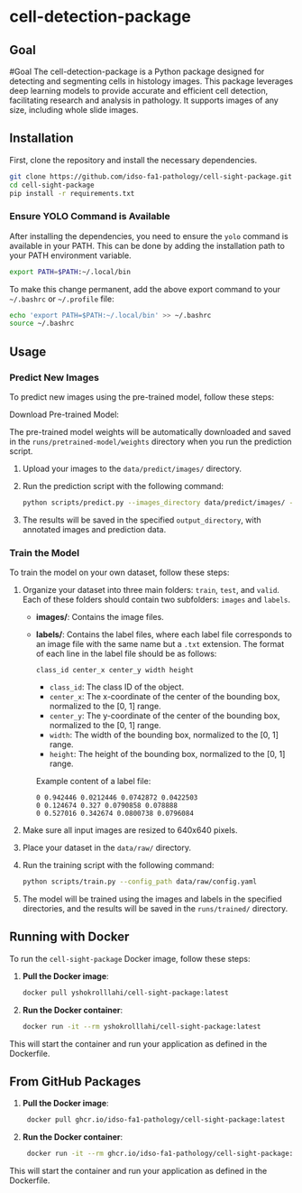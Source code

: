 
# cell-detection-package

## Goal
#Goal
The cell-detection-package is a Python package designed for detecting and segmenting cells in histology images. This package leverages deep learning models to provide accurate and efficient cell detection, facilitating research and analysis in pathology. It supports images of any size, including whole slide images.

## Installation

First, clone the repository and install the necessary dependencies.

```bash
git clone https://github.com/idso-fa1-pathology/cell-sight-package.git
cd cell-sight-package
pip install -r requirements.txt
```

### Ensure YOLO Command is Available

After installing the dependencies, you need to ensure the `yolo` command is available in your PATH. This can be done by adding the installation path to your PATH environment variable.

```bash
export PATH=$PATH:~/.local/bin
```

To make this change permanent, add the above export command to your `~/.bashrc` or `~/.profile` file:

```bash
echo 'export PATH=$PATH:~/.local/bin' >> ~/.bashrc
source ~/.bashrc
```

## Usage

### Predict New Images
To predict new images using the pre-trained model, follow these steps:

Download Pre-trained Model:

The pre-trained model weights will be automatically downloaded and saved in the `runs/pretrained-model/weights` directory when you run the prediction script.

1. Upload your images to the `data/predict/images/` directory.

2. Run the prediction script with the following command:
    ```bash
    python scripts/predict.py --images_directory data/predict/images/ --output_directory runs/predict/
    ```

3. The results will be saved in the specified `output_directory`, with annotated images and prediction data.

### Train the Model

To train the model on your own dataset, follow these steps:

1. Organize your dataset into three main folders: `train`, `test`, and `valid`. Each of these folders should contain two subfolders: `images` and `labels`.
    - **images/**: Contains the image files.
    - **labels/**: Contains the label files, where each label file corresponds to an image file with the same name but a `.txt` extension. The format of each line in the label file should be as follows:
        ```
        class_id center_x center_y width height
        ```
        - `class_id`: The class ID of the object.
        - `center_x`: The x-coordinate of the center of the bounding box, normalized to the [0, 1] range.
        - `center_y`: The y-coordinate of the center of the bounding box, normalized to the [0, 1] range.
        - `width`: The width of the bounding box, normalized to the [0, 1] range.
        - `height`: The height of the bounding box, normalized to the [0, 1] range.

        Example content of a label file:
        ```
        0 0.942446 0.0212446 0.0742872 0.0422503
        0 0.124674 0.327 0.0790858 0.078888
        0 0.527016 0.342674 0.0800738 0.0796084
        ```

2. Make sure all input images are resized to 640x640 pixels.

3. Place your dataset in the `data/raw/` directory.

4. Run the training script with the following command:
    ```bash
    python scripts/train.py --config_path data/raw/config.yaml
    ```

5. The model will be trained using the images and labels in the specified directories, and the results will be saved in the `runs/trained/` directory.

## Running with Docker

To run the `cell-sight-package` Docker image, follow these steps:

1. **Pull the Docker image**:

   ```bash
   docker pull yshokrolllahi/cell-sight-package:latest
   ```

2. **Run the Docker container**:

   ```bash
   docker run -it --rm yshokrolllahi/cell-sight-package:latest
   ```

This will start the container and run your application as defined in the Dockerfile.

## From GitHub Packages

1. **Pull the Docker image**:

   ```bash
    docker pull ghcr.io/idso-fa1-pathology/cell-sight-package:latest
   ```

2. **Run the Docker container**:

   ```bash
    docker run -it --rm ghcr.io/idso-fa1-pathology/cell-sight-package:latest
   ```

This will start the container and run your application as defined in the Dockerfile.
